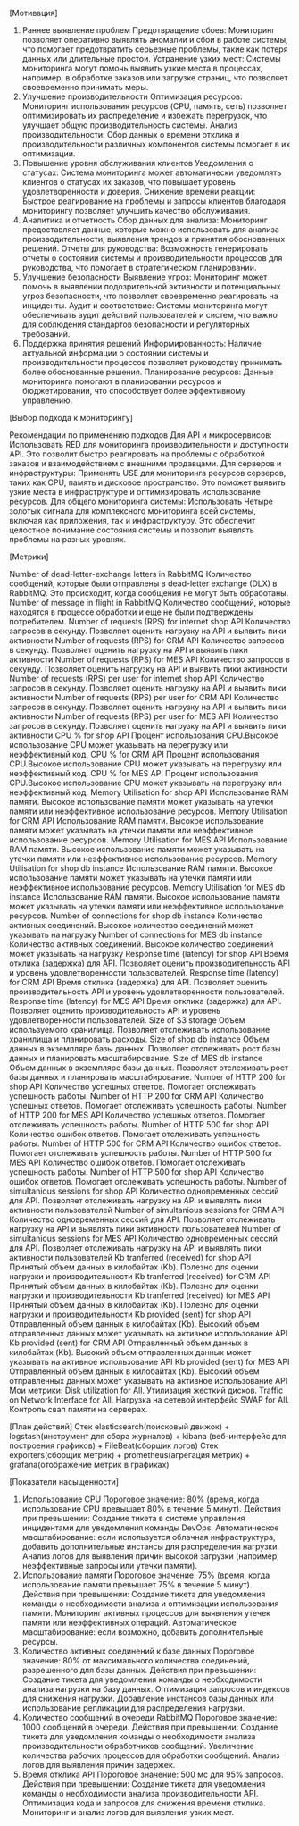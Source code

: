[Мотивация]

1. Раннее выявление проблем
   Предотвращение сбоев: Мониторинг позволяет оперативно выявлять аномалии и сбои в работе системы, что помогает
   предотвратить серьезные проблемы, такие как потеря данных или длительные простои.
   Устранение узких мест: Системы мониторинга могут помочь выявить узкие места в процессах, например, в обработке
   заказов или загрузке страниц, что позволяет своевременно принимать меры.
2. Улучшение производительности
   Оптимизация ресурсов: Мониторинг использования ресурсов (CPU, память, сеть) позволяет оптимизировать их распределение
   и избежать перегрузок, что улучшает общую производительность системы.
   Анализ производительности: Сбор данных о времени отклика и производительности различных компонентов системы помогает
   в их оптимизации.
3. Повышение уровня обслуживания клиентов
   Уведомления о статусах: Система мониторинга может автоматически уведомлять клиентов о статусах их заказов, что
   повышает уровень удовлетворенности и доверия.
   Снижение времени реакции: Быстрое реагирование на проблемы и запросы клиентов благодаря мониторингу позволяет
   улучшить качество обслуживания.
4. Аналитика и отчетность
   Сбор данных для анализа: Мониторинг предоставляет данные, которые можно использовать для анализа производительности,
   выявления трендов и принятия обоснованных решений.
   Отчеты для руководства: Возможность генерировать отчеты о состоянии системы и производительности процессов для
   руководства, что помогает в стратегическом планировании.
5. Улучшение безопасности
   Выявление угроз: Мониторинг может помочь в выявлении подозрительной активности и потенциальных угроз безопасности,
   что позволяет своевременно реагировать на инциденты.
   Аудит и соответствие: Системы мониторинга могут обеспечивать аудит действий пользователей и систем, что важно для
   соблюдения стандартов безопасности и регуляторных требований.
6. Поддержка принятия решений
   Информированность: Наличие актуальной информации о состоянии системы и производительности процессов позволяет
   руководству принимать более обоснованные решения.
   Планирование ресурсов: Данные мониторинга помогают в планировании ресурсов и бюджетировании, что способствует более
   эффективному управлению.

[Выбор подхода к мониторингу]

Рекомендации по применению подходов
Для API и микросервисов:
Использовать RED для мониторинга производительности и доступности API. Это позволит быстро реагировать на проблемы с
обработкой заказов и взаимодействием с внешними продавцами.
Для серверов и инфраструктуры:
Применять USE для мониторинга ресурсов серверов, таких как CPU, память и дисковое пространство. Это поможет выявить
узкие места в инфраструктуре и оптимизировать использование ресурсов.
Для общего мониторинга системы:
Использовать Четыре золотых сигнала для комплексного мониторинга всей системы, включая как приложения, так и
инфраструктуру. Это обеспечит целостное понимание состояния системы и позволит выявлять проблемы на разных уровнях.

[Метрики]

Number of dead-letter-exchange letters in RabbitMQ
Количество сообщений, которые были отправлены в dead-letter exchange (DLX) в RabbitMQ. Это происходит, когда сообщения
не могут быть обработаны.
Number of message in flight in RabbitMQ
Количество сообщений, которые находятся в процессе обработки и еще не были подтверждены потребителем.
Number of requests (RPS) for internet shop API
Количество запросов в секунду. Позволяет оценить нагрузку на API и выявить пики активности
Number of requests (RPS) for CRM API
Количество запросов в секунду. Позволяет оценить нагрузку на API и выявить пики активности
Number of requests (RPS) for MES API
Количество запросов в секунду. Позволяет оценить нагрузку на API и выявить пики активности
Number of requests (RPS) per user for internet shop API
Количество запросов в секунду. Позволяет оценить нагрузку на API и выявить пики активности
Number of requests (RPS) per user for CRM API
Количество запросов в секунду. Позволяет оценить нагрузку на API и выявить пики активности
Number of requests (RPS) per user for MES API
Количество запросов в секунду. Позволяет оценить нагрузку на API и выявить пики активности
CPU % for shop API
Процент использования CPU.Высокое использование CPU может указывать на перегрузку или неэффективный код.
CPU % for CRM API
Процент использования CPU.Высокое использование CPU может указывать на перегрузку или неэффективный код.
CPU % for MES API
Процент использования CPU.Высокое использование CPU может указывать на перегрузку или неэффективный код.
Memory Utilisation for shop API
Использование RAM памяти. Высокое использование памяти может указывать на утечки памяти или неэффективное использование
ресурсов.
Memory Utilisation for CRM API
Использование RAM памяти. Высокое использование памяти может указывать на утечки памяти или неэффективное использование
ресурсов.
Memory Utilisation for MES API
Использование RAM памяти. Высокое использование памяти может указывать на утечки памяти или неэффективное использование
ресурсов.
Memory Utilisation for shop db instance
Использование RAM памяти. Высокое использование памяти может указывать на утечки памяти или неэффективное использование
ресурсов.
Memory Utilisation for MES db instance
Использование RAM памяти. Высокое использование памяти может указывать на утечки памяти или неэффективное использование
ресурсов.
Number of connections for shop db instance
Количество активных соединений. Высокое количество соединений может указывать на нагрузку
Number of connections for MES db instance
Количество активных соединений. Высокое количество соединений может указывать на нагрузку
Response time (latency) for shop API
Время отклика (задержка) для API. Позволяет оценить производительность API и уровень удовлетворенности пользователей.
Response time (latency) for CRM API
Время отклика (задержка) для API. Позволяет оценить производительность API и уровень удовлетворенности пользователей.
Response time (latency) for MES API
Время отклика (задержка) для API. Позволяет оценить производительность API и уровень удовлетворенности пользователей.
Size of S3 storage
Объем используемого хранилища. Позволяет отслеживать использование хранилища и планировать расходы.
Size of shop db instance
Объем данных в экземпляре базы данных. Позволяет отслеживать рост базы данных и планировать масштабирование.
Size of MES db instance
Объем данных в экземпляре базы данных. Позволяет отслеживать рост базы данных и планировать масштабирование.
Number of HTTP 200 for shop API
Количество успешных ответов. Помогает отслеживать успешность работы.
Number of HTTP 200 for CRM API
Количество успешных ответов. Помогает отслеживать успешность работы.
Number of HTTP 200 for MES API
Количество успешных ответов. Помогает отслеживать успешность работы.
Number of HTTP 500 for shop API
Количество ошибок ответов. Помогает отслеживать успешность работы.
Number of HTTP 500 for CRM API
Количество ошибок ответов. Помогает отслеживать успешность работы.
Number of HTTP 500 for MES API
Количество ошибок ответов. Помогает отслеживать успешность работы.
Number of HTTP 500 for shop API
Количество ошибок ответов. Помогает отслеживать успешность работы.
Number of simultanious sessions for shop API
Количество одновременных сессий для API. Позволяет отслеживать нагрузку на API и выявлять пики активности пользователей
Number of simultanious sessions for CRM API
Количество одновременных сессий для API. Позволяет отслеживать нагрузку на API и выявлять пики активности пользователей
Number of simultanious sessions for MES API
Количество одновременных сессий для API. Позволяет отслеживать нагрузку на API и выявлять пики активности пользователей
Kb tranferred (received) for shop API
Принятый объем данных в килобайтах (Kb). Полезно для оценки нагрузки и производительности
Kb tranferred (received) for CRM API
Принятый объем данных в килобайтах (Kb). Полезно для оценки нагрузки и производительности
Kb tranferred (received) for MES API
Принятый объем данных в килобайтах (Kb). Полезно для оценки нагрузки и производительности
Kb provided (sent) for shop API
Отправленный объем данных в килобайтах (Kb). Высокий объем отправленных данных может указывать на активное использование
API
Kb provided (sent) for CRM API
Отправленный объем данных в килобайтах (Kb). Высокий объем отправленных данных может указывать на активное использование
API
Kb provided (sent) for MES API
Отправленный объем данных в килобайтах (Kb). Высокий объем отправленных данных может указывать на активное использование
API
Мои метрики:
Disk utilization for All.
Утилизация жесткий дисков.
Traffic on Network Interface for All.
Нагрузка на сетевой интерфейс
SWAP for All.
Контроль свап памяти на серверах.

[План действий]
Стек elasticsearch(поисковый движок) + logstash(инструмент для сбора журналов) +
kibana (веб-интерфейс для построения графиков) + FileBeat(сборщик логов)
Стек exporters(сборщик метрик) + prometheus(агрегация метрик) + grafana(отображение метрик в графиках)

[Показатели насыщенности]

1. Использование CPU
   Пороговое значение: 80% (время, когда использование CPU превышает 80% в течение 5 минут).
   Действия при превышении:
   Создание тикета в системе управления инцидентами для уведомления команды DevOps.
   Автоматическое масштабирование: если используется облачная инфраструктура, добавить дополнительные инстансы для
   распределения нагрузки.
   Анализ логов для выявления причин высокой загрузки (например, неэффективные запросы или утечки памяти).
2. Использование памяти
   Пороговое значение: 75% (время, когда использование памяти превышает 75% в течение 5 минут).
   Действия при превышении:
   Создание тикета для уведомления команды о необходимости анализа и оптимизации использования памяти.
   Мониторинг активных процессов для выявления утечек памяти или неэффективных операций.
   Автоматическое масштабирование: если возможно, добавить дополнительные ресурсы.
3. Количество активных соединений к базе данных
   Пороговое значение: 80% от максимального количества соединений, разрешенного для базы данных.
   Действия при превышении:
   Создание тикета для уведомления команды о необходимости анализа нагрузки на базу данных.
   Оптимизация запросов и индексов для снижения нагрузки.
   Добавление инстансов базы данных или использование репликации для распределения нагрузки.
4. Количество сообщений в очереди RabbitMQ
   Пороговое значение: 1000 сообщений в очереди.
   Действия при превышении:
   Создание тикета для уведомления команды о необходимости анализа производительности обработчиков сообщений.
   Увеличение количества рабочих процессов для обработки сообщений.
   Анализ логов для выявления причин задержек.
5. Время отклика API
   Пороговое значение: 500 мс для 95% запросов.
   Действия при превышении:
   Создание тикета для уведомления команды о необходимости анализа производительности API.
   Оптимизация кода и запросов для снижения времени отклика.
   Мониторинг и анализ логов для выявления узких мест.